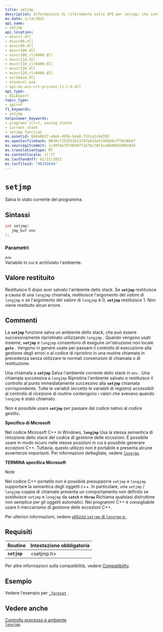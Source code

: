 ```yaml
---
title: setjmp
description: Informazioni di riferimento sulle API per setjmp; che consente di salvare lo stato corrente del programma.
ms.date: 1/14/2021
api_name:
- setjmp
api_location:
- msvcrt.dll
- msvcr80.dll
- msvcr90.dll
- msvcr100.dll
- msvcr100_clr0400.dll
- msvcr110.dll
- msvcr110_clr0400.dll
- msvcr120.dll
- msvcr120_clr0400.dll
- ucrtbase.dll
- ntoskrnl.exe
- api-ms-win-crt-private-l1-1-0.dll
api_type:
- DLLExport
topic_type:
- apiref
f1_keywords:
- setjmp
helpviewer_keywords:
- programs [C++], saving states
- current state
- setjmp function
ms.assetid: 684a8b27-e8eb-455b-b4a8-733ca1cbd7d2
ms.openlocfilehash: 0830cf253553523747a815efc950d4cf75b36647
ms.sourcegitcommit: 1cd8f8a75fd036ffa57bc70f3ca869042d8019d4
ms.translationtype: MT
ms.contentlocale: it-IT
ms.lasthandoff: 01/15/2021
ms.locfileid: "98242644"
---
```

# `setjmp`

Salva lo stato corrente del programma.

## <a name="syntax"></a>Sintassi

```C
int setjmp(
   jmp_buf env
);
```

### <a name="parameters"></a>Parametri

*`env`*\
Variabile in cui è archiviato l'ambiente.

## <a name="return-value"></a>Valore restituito

Restituisce 0 dopo aver salvato l'ambiente dello stack. Se **`setjmp`** restituisce a causa di una `longjmp` chiamata, restituisce l'argomento del *valore* di `longjmp` o se l'argomento del *valore* di `longjmp` è 0, **`setjmp`** restituisce 1. Non viene restituito alcun errore.

## <a name="remarks"></a>Commenti

La **`setjmp`** funzione salva un ambiente dello stack, che può essere successivamente ripristinato utilizzando `longjmp` . Quando vengono usati insieme, **`setjmp`** e `longjmp` consentono di eseguire un'istruzione non locale **`goto`** . Vengono in genere usate per passare il controllo di esecuzione alla gestione degli errori o al codice di ripristino in una routine chiamata in precedenza senza utilizzare le normali convenzioni di chiamata o di restituzione.

Una chiamata a **`setjmp`** Salva l'ambiente corrente dello stack in *`env`* . Una chiamata successiva a `longjmp` Ripristina l'ambiente salvato e restituisce il controllo al punto immediatamente successivo alla **`setjmp`** chiamata corrispondente. Tutte le variabili (eccetto le variabili di registro) accessibili al controllo di ricezione di routine contengono i valori che avevano quando `longjmp` è stato chiamato.

Non è possibile usare **`setjmp`** per passare dal codice nativo al codice gestito.

**Specifico di Microsoft**

Nel codice Microsoft C++ in Windows, **`longjmp`** Usa la stessa semantica di rimozione dello stack del codice di gestione delle eccezioni. È possibile usare in modo sicuro nelle stesse posizioni in cui è possibile generare eccezioni C++. Tuttavia, questo utilizzo non è portabile e presenta alcune avvertenze importanti. Per informazioni dettagliate, vedere [`longjmp`](longjmp.md).

**TERMINA specifica Microsoft**

> [!NOTE]
> Nel codice C++ portatile non è possibile presupporre `setjmp` e `longjmp` supportare la semantica degli oggetti c++. In particolare, una `setjmp` / `longjmp` coppia di chiamate presenta un comportamento non definito se sostituisce `setjmp` e `longjmp` da **`catch`** e **`throw`** Richiama qualsiasi distruttore non semplice per gli oggetti automatici. Nei programmi C++ è consigliabile usare il meccanismo di gestione delle eccezioni C++.

Per ulteriori informazioni, vedere [utilizzo `setjmp` di `longjmp` e ](../../cpp/using-setjmp-longjmp.md).

## <a name="requirements"></a>Requisiti

|Routine|Intestazione obbligatoria|
|-------------|---------------------|
|**`setjmp`**|\<setjmp.h>|

Per altre informazioni sulla compatibilità, vedere [Compatibility](../../c-runtime-library/compatibility.md).

## <a name="example"></a>Esempio

Vedere l'esempio per [`_fpreset`](fpreset.md) .

## <a name="see-also"></a>Vedere anche

[Controllo processo e ambiente](../../c-runtime-library/process-and-environment-control.md)\
[`longjmp`](longjmp.md)
